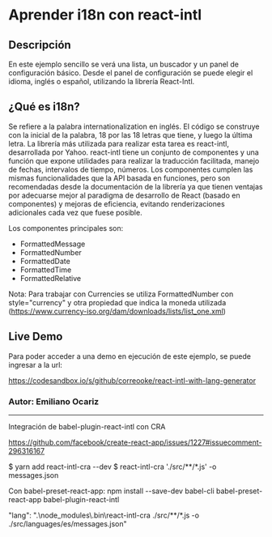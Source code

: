 # Aprender i18n con react-intl 

## Descripción

En este ejemplo sencillo se verá una lista, un buscador y un panel de configuración básico. 
Desde el panel de configuración se puede elegir el idioma, inglés o español, utilizando la librería React-Intl. 

## ¿Qué es i18n? 

Se refiere a la palabra internationalization en inglés. El código se construye con la inicial de la palabra, 18 por las 18 letras que tiene, y luego la última letra.
La librería más utilizada para realizar esta tarea es react-intl, desarrollada por Yahoo. 
react-intl tiene un conjunto de componentes y una función que expone utilidades para realizar la traducción facilitada, manejo de fechas, intervalos de tiempo, números. Los componentes cumplen las mismas funcionalidades que la API basada en funciones, pero son recomendadas desde la documentación de la librería ya que tienen ventajas por adecuarse mejor al paradigma de desarrollo de React (basado en componentes) y mejoras de eficiencia, evitando renderizaciones adicionales cada vez que fuese posible. 

Los componentes principales son: 
 - FormattedMessage
 - FormattedNumber
 - FormattedDate
 - FormattedTime
 - FormattedRelative

Nota:
Para trabajar con Currencies se utiliza FormattedNumber con style="currency" y otra propiedad que indica la moneda utilizada (https://www.currency-iso.org/dam/downloads/lists/list_one.xml)

<FormattedNumber
  style="currency"
  currency="EUR"
  value={100}
/>

## Live Demo

Para poder acceder a una demo en ejecución de este ejemplo, se puede ingresar a la url:

https://codesandbox.io/s/github/correooke/react-intl-with-lang-generator

### Autor: Emiliano Ocariz


------------

Integración de babel-plugin-react-intl con CRA

https://github.com/facebook/create-react-app/issues/1227#issuecomment-296316167

$ yarn add react-intl-cra --dev
$ react-intl-cra './src/**/*.js' -o messages.json


Con babel-preset-react-app: npm install --save-dev babel-cli babel-preset-react-app babel-plugin-react-intl


"lang": ".\\node_modules\\.bin\\react-intl-cra ./src/**/*.js -o ./src/languages/es/messages.json"